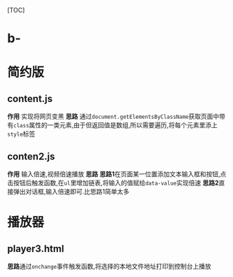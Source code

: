 [TOC]
# b-
# 简约版
## content.js
**作用**
实现将网页变黑
**思路**
通过`document.getElementsByClassName`获取页面中带有`class`属性的一类元素,由于但返回值是数组,所以需要遍历,将每个元素里添上`style`标签

## conten2.js
**作用**
输入倍速,视频倍速播放
**思路**
**思路1**在页面某一位置添加文本输入框和按钮,点击按钮后触发函数,在`ul`里增加链表,将输入的值赋给`data-value`实现倍速
**思路2**直接弹出对话框,输入倍速即可.比思路1简单太多


# 播放器
## player3.html
**思路**通过`onchange`事件触发函数,将选择的本地文件地址打印到控制台上播放
